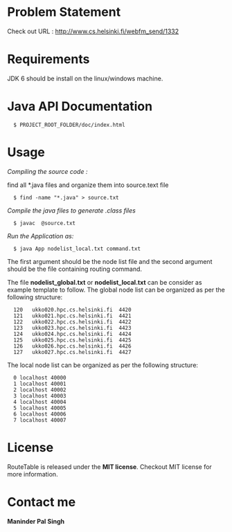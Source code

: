 Problem Statement 
==============

Check out URL : http://www.cs.helsinki.fi/webfm_send/1332

Requirements 
==============

JDK 6 should be install on the linux/windows machine.

Java API Documentation 
==============

```
  $ PROJECT_ROOT_FOLDER/doc/index.html
```

Usage
==============

*Compiling the source code :*

find all *.java files and organize them into source.text file

```
  $ find -name "*.java" > source.txt
```

*Compile the java files to generate .class files*

```
  $ javac  @source.txt
```

*Run the Application as:*

```
  $ java App nodelist_local.txt command.txt
```
The first argument should be the node list file and the second argument should be the file containing routing command.

The file **nodelist_global.txt** or **nodelist_local.txt**  can be consider as example template to follow. The global node list can be organized as per the following structure:

```
  120 	ukko020.hpc.cs.helsinki.fi	4420 
  121 	ukko021.hpc.cs.helsinki.fi	4421
  122 	ukko022.hpc.cs.helsinki.fi	4422
  123 	ukko023.hpc.cs.helsinki.fi	4423
  124 	ukko024.hpc.cs.helsinki.fi	4424
  125 	ukko025.hpc.cs.helsinki.fi	4425
  126 	ukko026.hpc.cs.helsinki.fi	4426
  127 	ukko027.hpc.cs.helsinki.fi	4427
```
The local node list can be organized as per the following structure:

```
  0 localhost 40000
  1 localhost 40001
  2 localhost 40002
  3 localhost 40003
  4 localhost 40004
  5 localhost 40005
  6 localhost 40006
  7 localhost 40007
```

License
==============

RouteTable is released under the **MIT license**. Checkout MIT license for more information. 

Contact me
==============

**Maninder Pal Singh**

  
 


